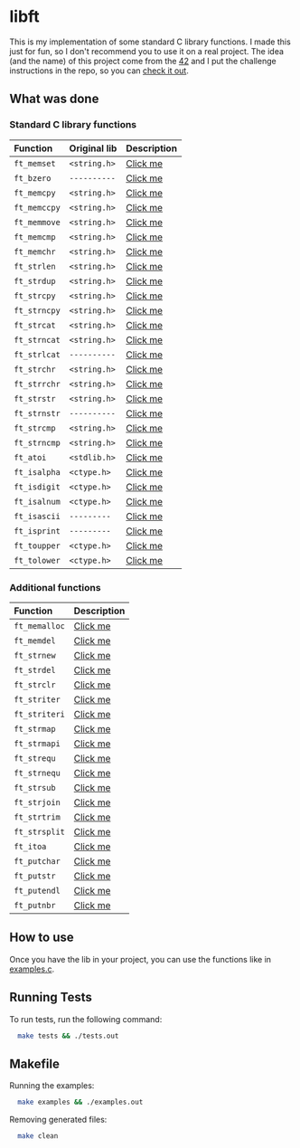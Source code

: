 
# libft

This is my implementation of some standard C library functions. I made this just
for fun, so I don't recommend you to use it on a real project. The idea (and the name)
of this project come from the [42](https://www.42.us.org/) and I put the challenge
instructions in the repo, so you can
[check it out](https://github.com/gustavothecoder/libft/blob/main/libft.en.pdf).

## What was done

### Standard C library functions

| Function     | Original lib | Description                                                             |
| :----------- | :----------- | :---------------------------------------------------------------------- |
| `ft_memset`  | `<string.h>` | [Click me](https://en.cppreference.com/w/c/string/byte/memset)          |
| `ft_bzero`   | `----------` | [Click me](https://man7.org/linux/man-pages/man3/bzero.3.html)          |
| `ft_memcpy`  | `<string.h>` | [Click me](https://en.cppreference.com/w/c/string/byte/memcpy)          |
| `ft_memccpy` | `<string.h>` | [Click me](https://en.cppreference.com/w/c/string/byte/memccpy)         |
| `ft_memmove` | `<string.h>` | [Click me](https://en.cppreference.com/w/c/string/byte/memmove)         |
| `ft_memcmp`  | `<string.h>` | [Click me](https://en.cppreference.com/w/c/string/byte/memcmp)          |
| `ft_memchr`  | `<string.h>` | [Click me](https://en.cppreference.com/w/c/string/byte/memchr)          |
| `ft_strlen`  | `<string.h>` | [Click me](https://en.cppreference.com/w/c/string/byte/strlen)          |
| `ft_strdup`  | `<string.h>` | [Click me](https://en.cppreference.com/w/c/string/byte/strdup)          |
| `ft_strcpy`  | `<string.h>` | [Click me](https://en.cppreference.com/w/c/string/byte/strcpy)          |
| `ft_strncpy` | `<string.h>` | [Click me](https://en.cppreference.com/w/c/string/byte/strncpy)         |
| `ft_strcat`  | `<string.h>` | [Click me](https://en.cppreference.com/w/c/string/byte/strcat)          |
| `ft_strncat` | `<string.h>` | [Click me](https://en.cppreference.com/w/c/string/byte/strncat)         |
| `ft_strlcat` | `----------` | [Click me](https://linux.die.net/man/3/strlcat)                         |
| `ft_strchr`  | `<string.h>` | [Click me](https://en.cppreference.com/w/c/string/byte/strchr)          |
| `ft_strrchr` | `<string.h>` | [Click me](https://en.cppreference.com/w/c/string/byte/strrchr)         |
| `ft_strstr`  | `<string.h>` | [Click me](https://en.cppreference.com/w/c/string/byte/strstr)          |
| `ft_strnstr` | `----------` | [Click me](https://www.freebsd.org/cgi/man.cgi?query=strnstr&sektion=3) |
| `ft_strcmp`  | `<string.h>` | [Click me](https://en.cppreference.com/w/c/string/byte/strcmp)          |
| `ft_strncmp` | `<string.h>` | [Click me](https://en.cppreference.com/w/c/string/byte/strncmp)         |
| `ft_atoi`    | `<stdlib.h>` | [Click me](https://en.cppreference.com/w/c/string/byte/atoi)            |
| `ft_isalpha` | `<ctype.h>`  | [Click me](https://en.cppreference.com/w/c/string/byte/isalpha)         |
| `ft_isdigit` | `<ctype.h>`  | [Click me](https://en.cppreference.com/w/c/string/byte/isdigit)         |
| `ft_isalnum` | `<ctype.h>`  | [Click me](https://en.cppreference.com/w/c/string/byte/isalnum)         |
| `ft_isascii` | `---------`  | [Click me](https://linux.die.net/man/3/isascii)                         |
| `ft_isprint` | `---------`  | [Click me](https://en.cppreference.com/w/c/string/byte/isprint)         |
| `ft_toupper` | `<ctype.h>`  | [Click me](https://en.cppreference.com/w/c/string/byte/toupper)         |
| `ft_tolower` | `<ctype.h>`  | [Click me](https://en.cppreference.com/w/c/string/byte/tolower)         |

### Additional functions

| Function      | Description                                                                 |
| :------------ | :-------------------------------------------------------------------------- |
| `ft_memalloc` | [Click me](https://github.com/gustavothecoder/libft/blob/main/libft.en.pdf) |
| `ft_memdel`   | [Click me](https://github.com/gustavothecoder/libft/blob/main/libft.en.pdf) |
| `ft_strnew`   | [Click me](https://github.com/gustavothecoder/libft/blob/main/libft.en.pdf) |
| `ft_strdel`   | [Click me](https://github.com/gustavothecoder/libft/blob/main/libft.en.pdf) |
| `ft_strclr`   | [Click me](https://github.com/gustavothecoder/libft/blob/main/libft.en.pdf) |
| `ft_striter`  | [Click me](https://github.com/gustavothecoder/libft/blob/main/libft.en.pdf) |
| `ft_striteri` | [Click me](https://github.com/gustavothecoder/libft/blob/main/libft.en.pdf) |
| `ft_strmap`   | [Click me](https://github.com/gustavothecoder/libft/blob/main/libft.en.pdf) |
| `ft_strmapi`  | [Click me](https://github.com/gustavothecoder/libft/blob/main/libft.en.pdf) |
| `ft_strequ`   | [Click me](https://github.com/gustavothecoder/libft/blob/main/libft.en.pdf) |
| `ft_strnequ`  | [Click me](https://github.com/gustavothecoder/libft/blob/main/libft.en.pdf) |
| `ft_strsub`   | [Click me](https://github.com/gustavothecoder/libft/blob/main/libft.en.pdf) |
| `ft_strjoin`  | [Click me](https://github.com/gustavothecoder/libft/blob/main/libft.en.pdf) |
| `ft_strtrim`  | [Click me](https://github.com/gustavothecoder/libft/blob/main/libft.en.pdf) |
| `ft_strsplit` | [Click me](https://github.com/gustavothecoder/libft/blob/main/libft.en.pdf) |
| `ft_itoa`     | [Click me](https://github.com/gustavothecoder/libft/blob/main/libft.en.pdf) |
| `ft_putchar`  | [Click me](https://github.com/gustavothecoder/libft/blob/main/libft.en.pdf) |
| `ft_putstr`   | [Click me](https://github.com/gustavothecoder/libft/blob/main/libft.en.pdf) |
| `ft_putendl`  | [Click me](https://github.com/gustavothecoder/libft/blob/main/libft.en.pdf) |
| `ft_putnbr`   | [Click me](https://github.com/gustavothecoder/libft/blob/main/libft.en.pdf) |

## How to use

Once you have the lib in your project, you can use the functions like in
[examples.c](https://github.com/gustavothecoder/libft/blob/main/examples.c).

## Running Tests

To run tests, run the following command:

```bash
  make tests && ./tests.out
```

## Makefile

Running the examples:
```bash
  make examples && ./examples.out
```
Removing generated files:
```bash
  make clean
```
